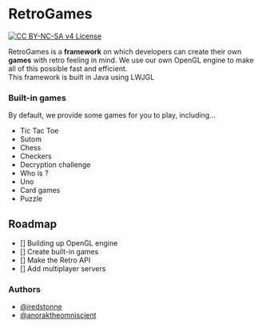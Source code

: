# RetroGames
[![CC BY-NC-SA v4 License](https://img.shields.io/badge/License-CC%20BY%20NC%20SA%20v4-yellow.svg)](https://creativecommons.org/licenses/by-nc-sa/4.0/)

RetroGames is a **framework** on which developers can create their own **games** with retro feeling in mind.
We use our own OpenGL engine to make all of this possible fast and efficient.                                                         
This framework is built in Java using LWJGL

### Built-in games

By default, we provide some games for you to play, including...

- Tic Tac Toe
- Sutom
- Chess
- Checkers
- Decryption challenge
- Who is ?
- Uno
- Card games
- Puzzle

## Roadmap

- [] Building up OpenGL engine
- [] Create built-in games
- [] Make the Retro API
- [] Add multiplayer servers

### Authors

- [@iredstonne](https://www.github.com/iredstonne)
- [@anoraktheomniscient](https://github.com/anoraktheomniscient)
